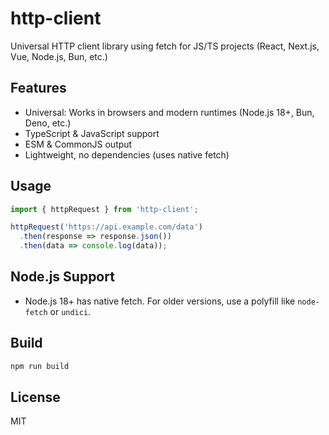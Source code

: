 # http-client

Universal HTTP client library using fetch for JS/TS projects (React, Next.js, Vue, Node.js, Bun, etc.)

## Features
- Universal: Works in browsers and modern runtimes (Node.js 18+, Bun, Deno, etc.)
- TypeScript & JavaScript support
- ESM & CommonJS output
- Lightweight, no dependencies (uses native fetch)

## Usage

```js
import { httpRequest } from 'http-client';

httpRequest('https://api.example.com/data')
  .then(response => response.json())
  .then(data => console.log(data));
```

## Node.js Support
- Node.js 18+ has native fetch. For older versions, use a polyfill like `node-fetch` or `undici`.

## Build

```bash
npm run build
```

## License
MIT
